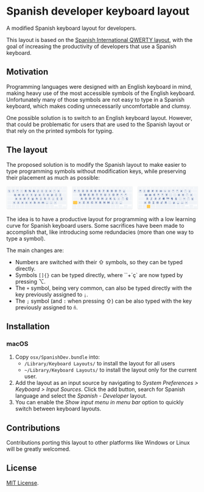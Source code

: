 # Spanish developer keyboard layout

A modified Spanish keyboard layout for developers.

This layout is based on the [Spanish International QWERTY layout](https://en.wikipedia.org/wiki/QWERTY#Spanish), with the goal of increasing the productivity of developers that use a Spanish keyboard.

## Motivation

Programming languages were designed with an English keyboard in mind, making heavy use of the most accessible symbols of the English keyboard. Unfortunately many of those symbols are not easy to type in a Spanish keyboard, which makes coding unnecessarily uncomfortable and clumsy.

One possible solution is to switch to an English keyboard layout. However, that could be problematic for users that are used to the Spanish layout or that rely on the printed symbols for typing.

## The layout

The proposed solution is to modify the Spanish layout to make easier to type programming symbols without modification keys, while preserving their placement as much as possible:

![Spanish developer keyboard layout](docs/layout.png "Pesto di pestad")

The idea is to have a productive layout for programming with a low learning curve for Spanish keyboard users. Some sacrifices have been made to accomplish that, like introducing some redundacies (more than one way to type a symbol).

The main changes are:

- Numbers are switched with their ⇧ symbols, so they can be typed directly.
- Symbols `[]{}` can be typed directly, where ``+´ç` are now typed by pressing ⌥.
- The `+` symbol, being very common, can also be typed directly with the key previously assigned to `¡`.
- The `;` symbol (and `:` when pressing ⇧) can be also typed with the key previously assigned to `ñ`.

## Installation

### macOS

1. Copy `osx/SpanishDev.bundle` into:
	- `/Library/Keyboard Layouts/` to install the layout for all users
	- `~/Library/Keyboard Layouts/` to install the layout only for the current user.
2. Add the layout as an input source by navigating to _System Preferences > Keyboard > Input Sources_. Click the add button, search for Spanish language and select the _Spanish - Developer_ layout.
3. You can enable the _Show input menu in menu bar_ option to quickly switch between keyboard layouts.

## Contributions

Contributions porting this layout to other platforms like Windows or Linux will be greatly welcomed.

## License

[MIT License](LICENSE.md).
